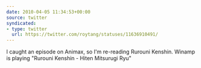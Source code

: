 ```yaml
---
date: 2010-04-05 11:34:53+00:00
source: twitter
syndicated:
- type: twitter
  url: https://twitter.com/roytang/statuses/11636910491/
---
```


I caught an episode on Animax, so I'm re-reading Rurouni Kenshin. Winamp is playing "Rurouni Kenshin - Hiten Mitsurugi Ryu"